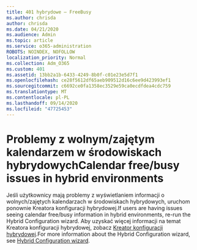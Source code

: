 ```yaml
---
title: 401 hybrydowe — FreeBusy
ms.author: chrisda
author: chrisda
ms.date: 04/21/2020
ms.audience: Admin
ms.topic: article
ms.service: o365-administration
ROBOTS: NOINDEX, NOFOLLOW
localization_priority: Normal
ms.collection: Adm_O365
ms.custom: 401
ms.assetid: 13bb2a1b-6433-4249-8b0f-c01e23e5d7f1
ms.openlocfilehash: ce28f5612df65aeb909512d16c6ee9d423993ef1
ms.sourcegitcommit: c6692ce0fa1358ec3529e59ca0ecdfdea4cdc759
ms.translationtype: MT
ms.contentlocale: pl-PL
ms.lasthandoff: 09/14/2020
ms.locfileid: "47725453"
---
```

# <a name="calendar-freebusy-issues-in-hybrid-environments"></a><span data-ttu-id="5b2f5-102">Problemy z wolnym/zajętym kalendarzem w środowiskach hybrydowych</span><span class="sxs-lookup"><span data-stu-id="5b2f5-102">Calendar free/busy issues in hybrid environments</span></span>

<span data-ttu-id="5b2f5-103">Jeśli użytkownicy mają problemy z wyświetlaniem informacji o wolnych/zajętych kalendarzach w środowiskach hybrydowych, uruchom ponownie Kreatora konfiguracji hybrydowej.</span><span class="sxs-lookup"><span data-stu-id="5b2f5-103">If users are having issues seeing calendar free/busy information in hybrid environments, re-run the Hybrid Configuration wizard.</span></span> <span data-ttu-id="5b2f5-104">Aby uzyskać więcej informacji na temat Kreatora konfiguracji hybrydowej, zobacz [Kreator konfiguracji hybrydowej](https://go.microsoft.com/fwlink/p/?linkid=528149).</span><span class="sxs-lookup"><span data-stu-id="5b2f5-104">For more information about the Hybrid Configuration wizard, see [Hybrid Configuration wizard](https://go.microsoft.com/fwlink/p/?linkid=528149).</span></span>
